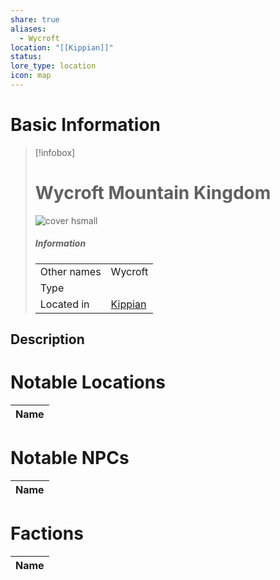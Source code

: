 ```yaml
---
share: true
aliases:
  - Wycroft
location: "[[Kippian]]"
status: 
lore_type: location
icon: map
---
```

# Basic Information
> [!infobox]
> # Wycroft Mountain Kingdom
> ![cover hsmall](insertimage.png)
> ##### Information
> |   |  |
> | ---- | ---- |
> | Other names | Wycroft|
> | Type | 
> | Located in | [Kippian](../Continents/Kippian.md)|
## Description
# Notable Locations
| Name |
| ---- |

# Notable NPCs
| Name |
| ---- |

# Factions
| Name |
| ---- |
